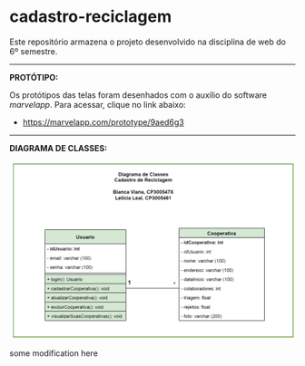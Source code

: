 # cadastro-reciclagem

Este repositório armazena o projeto desenvolvido na disciplina de web do 6º semestre.

---

**PROTÓTIPO:**

Os protótipos das telas foram desenhados com o auxílio do software *marvelapp*. Para acessar, clique no link abaixo:

* https://marvelapp.com/prototype/9aed6g3

---


**DIAGRAMA DE CLASSES:**

![1663368888730](image/README/1663368888730.png)


some modification here
